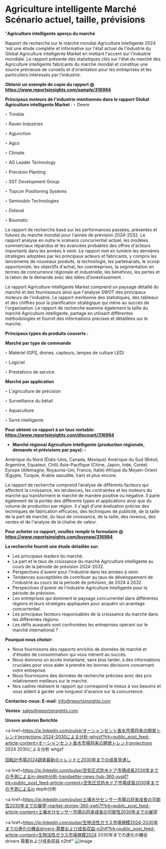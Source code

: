 # Agriculture intelligente Marché Scénario actuel, taille, prévisions

"<strong>Agriculture intelligente aperçu du marché</strong>

Rapport de recherche sur le marché mondial Agriculture intelligente 2024 'est une étude complète et informative sur l'état actuel de l'industrie du Global Agriculture intelligente Market en mettant l'accent sur l'industrie mondiale. Le rapport présente des statistiques clés sur l'état du marché des Agriculture intelligente fabricants du marché mondial et constitue une source précieuse de conseils et d'orientation pour les entreprises et les particuliers intéressés par l'industrie.

<strong>Obtenir un exemple de copie du rapport @ <a href=https://www.reportsinsights.com/sample/316984>https://www.reportsinsights.com/sample/316984</a></strong>

<strong>Principaux moteurs de l'industrie mentionnés dans le rapport Global Agriculture intelligente Market</strong> :
‣ Deere

‣ Trimble

‣ Raven Industries

‣ Agjunction

‣ Agco

‣ Climate

‣ AG Leader Technology

‣ Precision Planting

‣ SST Development Group

‣ Topcon Positioning Systems

‣ Semiosbio Technologies

‣ Delaval

‣ Boumatic

Le rapport de recherche basé sur les performances passées, présentes et futures du marché mondial pour l'année de prévision 2024-2032. Le rapport analyse en outre le scénario concurrentiel actuel, les modèles commerciaux répandus et les avancées probables des offres d'acteurs importants dans les années à venir. Le rapport met en lumière les dernières stratégies adoptées par les principaux acteurs et fabricants, y compris les lancements de nouveaux produits, la technologie, les partenariats, le scoop opportuniste, les objectifs d'achat, les coentreprises, la segmentation en termes de concurrence régionale et industrielle, les bénéfices, les pertes et la ration de la demande avec des idées d'investissement. .

Le rapport Agriculture intelligente Market comprend un paysage détaillé du marché et des fournisseurs ainsi que l'analyse SWOT des principaux moteurs de l'industrie. Le rapport mentionne des statistiques, des tableaux et des chiffres pour la planification stratégique qui mène au succès de l'organisation. Le rapport de recherche examine également la taille du marché Agriculture intelligente, partage en utilisant différentes méthodologies et fournit des informations précises et détaillées sur le marché.

<strong>Principaux types de produits couverts :</strong>

<strong>Marché par type de commande</strong>

‣ Matériel (GPS, drones, capteurs, lampes de culture LED)

‣ Logiciel

‣ Prestations de service

<strong>Marché par application</strong>

‣ L'agriculture de précision

‣ Surveillance du bétail

‣ Aquaculture

‣ Serre intelligente

<strong>Pour obtenir ce rapport à un taux rentable: <a href=https://www.reportsinsights.com/discount/316984>https://www.reportsinsights.com/discount/316984</a></strong>
<ul>
  <li><strong>Marché régional Agriculture intelligente (production régionale, demande et prévisions par pays): -</strong></li>
</ul>
Amérique du Nord (États-Unis, Canada, Mexique)
Amérique du Sud (Brésil, Argentine, Equateur, Chili)
Asie-Pacifique (Chine, Japon, Inde, Corée)
Europe (Allemagne, Royaume-Uni, France, Italie)
Afrique du Moyen-Orient (Égypte, Turquie, Arabie saoudite, Iran) et plus encore.

Le rapport de recherche comprend l’analyse de différents facteurs qui affectent la croissance, les tendances, les contraintes et les moteurs du marché qui transforment le marché de manière positive ou négative. Il parle également de la portée des différents types et applications ainsi que du volume de production par région. Il s'agit d'une évaluation précise des techniques de fabrication efficaces, des techniques de publicité, de la taille de la part de marché, du taux de croissance, de la taille, des revenus, des ventes et de l'analyse de la chaîne de valeur.

<strong>Pour acheter ce rapport, veuillez remplir le formulaire @   <a href=https://www.reportsinsights.com/buynow/316984>https://www.reportsinsights.com/buynow/316984</a></strong>

<strong>La recherche fournit une étude détaillée sur:</strong>
<ul>
  <li>Les principaux leaders du marché.</li>
  <li>La part et le taux de croissance du marché Agriculture intelligente au cours de la période de prévision 2024-2032.</li>
  <li>Perspectives d'avenir pour l'industrie dans les années à venir.</li>
  <li>Tendances susceptibles de contribuer au taux de développement de l'industrie au cours de la période de prévision, de 2024 à 2032.</li>
  <li>Perspectives d'avenir de l'industrie Agriculture intelligente pour la période de prévision.</li>
  <li>Les entreprises qui dominent le paysage concurrentiel dans différentes régions et leurs stratégies appliquées pour acquérir un avantage concurrentiel.</li>
  <li>Les principaux facteurs responsables de la croissance du marché dans les différentes régions.</li>
  <li>Les défis auxquels sont confrontées les entreprises opérant sur le marché international ?</li>
</ul>
<strong>Pourquoi nous choisir:</strong>
<ul>
  <li>Nous fournissons des rapports enrichis de données de marché et d'études de consommation qui vous mènent au succès.</li>
  <li>Nous donnons un accès instantané, sans plus tarder, à des informations cruciales pour vous aider à prendre les bonnes décisions concernant votre entreprise.</li>
  <li>Nous fournissons des données de recherche précises avec des prix relativement meilleurs sur le marché.</li>
  <li>Nos cadres réalisent le rapport qui correspond le mieux à vos besoins et vous aident à garder une longueur d'avance sur la concurrence.</li>
</ul>
<strong>Contactez-nous:
</strong><strong>E-mail:</strong> <a href=mailto:info@reportsinsights.com>info@reportsinsights.com</a>

<strong>Ventes</strong>: <a href=mailto:sales@reportsinsights.com>sales@reportsinsights.com</a>

<strong>Unsere anderen Berichte</strong>

<a href=https://jp.linkedin.com/pulse/オーシャンセント香水市場将来の開発トレンドprojections-2024-2030による分析-whgzf?trk=public_post_feed-article-content>オーシャンセント香水市場将来の開発トレンドprojections 2024 2030による分析 whgzf</a>

<a href=https://www.linkedin.com/pulse/回転計市場2024調査最新のトレンドと2030年までの成長見通し-reportsinsights-pvt-ltd-9aacf/>回転計市場2024調査最新のトレンドと2030年までの成長見通し</a>

<a href=https://jp.linkedin.com/pulse/空気圧式防水ドア市場成長2030年までの予測によるin-depth分析-trendsetter-news-hub-360-xvqif?trk=public_post_feed-article-content>空気圧式防水ドア市場成長2030年までの予測によるin depth分析</a>

<a href=https://jp.linkedin.com/pulse/土壌水分センサー市場の将来成長の可能性2030年までの展望-market-stories-360-xwh7f?trk=public_post_feed-article-content>土壌水分センサー市場の将来成長の可能性2030年までの展望</a>

<a href=https://jp.linkedin.com/pulse/生物活性ガラス市場規模2024-2030年までの進化の機会drivers-需要および成長収益-n2htf?trk=public_post_feed-article-content>生物活性ガラス市場規模2024 2030年までの進化の機会drivers 需要および成長収益 n2htf</a>"
![image](https://github.com/daminid12/RImarketreport/assets/158430485/1d773008-4180-4c96-8823-f54b608aff70)

